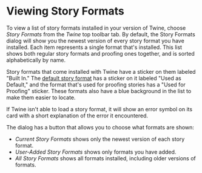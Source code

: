 # Viewing Story Formats

To view a list of story formats installed in your version of Twine, choose
_Story Formats_ from the _Twine_ top toolbar tab. By default, the Story Formats
dialog will show you the newest version of every story format you have
installed. Each item represents a single format that's installed. This list
shows both regular story formats and proofing ones together, and is sorted
alphabetically by name.

Story formats that come installed with Twine have a sticker on them labeled
"Built In." The [default story format](default.md) has a sticker on it labeled
"Used as Default," and the format that's used for proofing stories has a "Used
for Proofing" sticker. These formats also have a blue background in the list to
make them easier to locate.

If Twine isn't able to load a story format, it will show an error symbol on its
card with a short explanation of the error it encountered.

The dialog has a button that allows you to choose what formats are shown:

- _Current Story Formats_ shows only the newest version of each story format.
- _User-Added Story Formats_ shows only formats you have added.
- _All Story Formats_ shows all formats installed, including older versions of formats.
